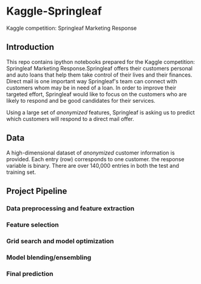 # Kaggle-Springleaf
Kaggle competition: Springleaf Marketing Response

## Introduction
This repo contains ipython notebooks prepared for the Kaggle competition: Springleaf Marketing Response.Springleaf offers their customers personal and auto loans that help them take control of their lives and their finances. Direct mail is one important way Springleaf's team can connect with customers whom may be in need of a loan. In order to improve their targeted effort, Springleaf would like to focus on the customers who are likely to respond and be good candidates for their services.

Using a large set of <em>anonymized</em> features, Springleaf is asking us to predict which customers will respond to a direct mail offer. 

## Data
A high-dimensional dataset of <em>anonymized</em> customer information is provided. Each entry (row) corresponds to one customer. the response variable is binary. There are over 140,000 entries in both the test and training set. 

## Project Pipeline
### Data preprocessing and feature extraction

### Feature selection

### Grid search and model optimization

### Model blending/ensembling

### Final prediction
